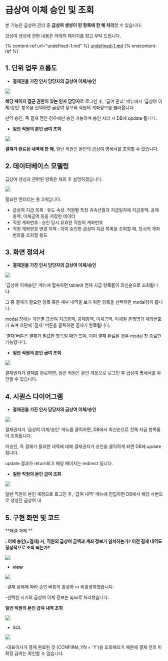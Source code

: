 # 급상여 이체 승인 및 조회

본 기능은 급상여 관리 중 **급상여 생성이 된 항목에 한 해 처리**할 수 있습니다.

급상여 생성에 관한 내용은 아래의 페이지를 참고 부탁 드립니다.

{% content-ref url="undefined-1.md" %}
[undefined-1.md](undefined-1.md)
{% endcontent-ref %}

## 1. 단위 업무 흐름도

* **결재권을 가진 인사 담당자의 급상여 이체/승인**

![](../../../.gitbook/assets/급상여승인.png)

**해당 페이지 접근 권한이 있는 인사 담당자**로 로그인 후, '급여 관리' 메뉴에서 '급상여 이체/승인' 항목을 선택하면 급상여 정보와 직원의 계좌정보를 불러옵니다.

만약 승인, 즉 결재 전인 경우에만 승인 가능하며 승인 처리 시 DB에 update 됩니다.



* **일반 직원의 본인 급여 조회**

![](<../../../.gitbook/assets/image (28).png>)

**결재가 완료된 내역에 한 해**, 일반 직원은 본인의 급상여 명세서를 조회할 수 있습니다.

## 2. 데이터베이스 모델링

급상여 생성과 관련된 항목은 제외 후 설명하겠습니다.&#x20;

![](<../../../.gitbook/assets/image (3).png>)

필요한 엔터티는 총 3개입니다.

* 급상여 지급 목록 : 유도 속성. 직원별 특정 귀속년월과 지급일자에 지급총액, 공제총액, 이체금액 등을 저장한 데이터
* 직원 계좌번호 : 승인 당시 유효한 직원의 계좌번호
* 직원 계좌번호 변경 이력 : 이미 승인한 급상여 지급 목록을 조회할 때, 당시의 계좌번호를 조회할 용도



## 3. 화면 정의서

* **결재권을 가진 인사 담당자의 급상여 이체/승인**

![](../../../.gitbook/assets/급상여이체승인.png)

'급상여 이체승인' 메뉴에 접속하면 table에 전체 지급 항목들이 최신순으로 조회됩니다.

그 중 결재가 필요한 항목 혹은 세부 내역을 보기 위한 항목을 선택하면 modal창이 뜹니다.

modal 창에는 개인별 급상여 지급총액, 공제총액, 이체금액, 이체될 은행명과 계좌번호가 뜨며 하단에 '결재' 버튼을 클릭하면 결재가 완료됩니다.

'결재'버튼은 결재가 필요한 항목일 때만 뜨며, 이미 결재 완료된 경우 modal 창 종료만 가능합니다.





* **일반 직원의 본인 급여 조회**

![](<../../../.gitbook/assets/image (16).png>)

결재권자가 결재를 완료하면, 일반 직원은 본인 계정으로 로그인 후 급상여 명세서를 확인할 수 있습니다.

## 4. 시퀀스 다이어그램

* **결재권을 가진 인사 담당자의 급상여 이체/승인**

![](<../../../.gitbook/assets/image (21).png>)

결재권자가 '급상여 이체/승인' 메뉴를 클릭하면, DB에서 최신순으로 전체 지급 항목들이 조회됩니다.

미승인, 즉 결재가 필요한 내역에 대해 결재권자가 승인을 클릭하게 되면 DB에 update 됩니다.

update 결과가 return되고 해당 페이지는 redirect 됩니다.&#x20;



* **일반 직원의 본인 급여 조회**

![](<../../../.gitbook/assets/image (38).png>)

일반 직원이 본인 계정으로 로그인 후, '급여 내역' 메뉴에 진입하면 DB에서 해당 사번으로 생성된 급상여 내

## 5. 구현 화면 및 코드

**해결 과제 **

**: 이체 승인(=결재) 시, 직원의 급상여 금액과 계좌 정보가 일치하는가? 이전 결재 내역도 정상적으로 조회 되는가?**

![](<../../../.gitbook/assets/image (21) (1).png>)

* **view**

![](<../../../.gitbook/assets/image (38) (1).png>)

\-결재 상태에 따라 승인 버튼의 활성화 or 비활성화했습니다.

\-선택한 시기의 급상여 이체 정보는 ajax로 처리했습니다.



**일반 직원의 본인 급여 내역 조회**

![](<../../../.gitbook/assets/image (30).png>)

* SQL

![](<../../../.gitbook/assets/image (46) (1).png>)

\-대표이사가 결재 완료된 것 (CONFIRM\_YN = 'Y')을 조회해오기 때문에 결재 전의 미확정 급여는 확인할 수 없습니다.
